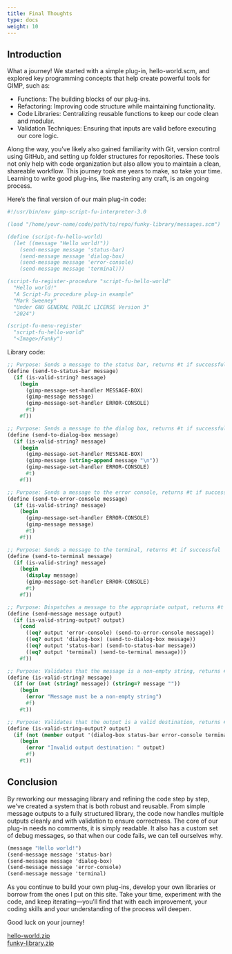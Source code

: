 ```yaml
---
title: Final Thoughts
type: docs
weight: 10
---
```


## Introduction

What a journey! We started with a simple plug-in, hello-world.scm, and explored key programming concepts that help create powerful tools for GIMP, such as:

- Functions: The building blocks of our plug-ins.
- Refactoring: Improving code structure while maintaining functionality.
- Code Libraries: Centralizing reusable functions to keep our code clean and modular.
- Validation Techniques: Ensuring that inputs are valid before executing our core logic.

Along the way, you’ve likely also gained familiarity with Git, version control using GitHub, and setting up folder structures for repositories. These tools not only help with code organization but also allow you to maintain a clean, shareable workflow. This journey took me years to make, so take your time. Learning to write good plug-ins, like mastering any craft, is an ongoing process.

Here’s the final version of our main plug-in code:

```scheme
#!/usr/bin/env gimp-script-fu-interpreter-3.0

(load "/home/your-name/code/path/to/repo/funky-library/messages.scm")

(define (script-fu-hello-world)
  (let ((message "Hello world!"))
    (send-message message 'status-bar)
    (send-message message 'dialog-box)
    (send-message message 'error-console)
    (send-message message 'terminal)))

(script-fu-register-procedure "script-fu-hello-world"
  "Hello world!"
  "A Script-Fu procedure plug-in example"
  "Mark Sweeney"
  "Under GNU GENERAL PUBLIC LICENSE Version 3"
  "2024")

(script-fu-menu-register
  "script-fu-hello-world"
  "<Image>/Funky")
```

Library code:

```scheme
;; Purpose: Sends a message to the status bar, returns #t if successful
(define (send-to-status-bar message)
  (if (is-valid-string? message)
    (begin
      (gimp-message-set-handler MESSAGE-BOX)
      (gimp-message message)
      (gimp-message-set-handler ERROR-CONSOLE)
      #t)
    #f))

;; Purpose: Sends a message to the dialog box, returns #t if successful
(define (send-to-dialog-box message)
  (if (is-valid-string? message)
    (begin
      (gimp-message-set-handler MESSAGE-BOX)
      (gimp-message (string-append message "\n"))
      (gimp-message-set-handler ERROR-CONSOLE)
      #t)
    #f))

;; Purpose: Sends a message to the error console, returns #t if successful
(define (send-to-error-console message)
  (if (is-valid-string? message)
    (begin
      (gimp-message-set-handler ERROR-CONSOLE)
      (gimp-message message)
      #t)
    #f))

;; Purpose: Sends a message to the terminal, returns #t if successful
(define (send-to-terminal message)
  (if (is-valid-string? message)
    (begin
      (display message)
      (gimp-message-set-handler ERROR-CONSOLE)
      #t)
    #f))

;; Purpose: Dispatches a message to the appropriate output, returns #t if successful
(define (send-message message output)
  (if (is-valid-string-output? output)
    (cond
      ((eq? output 'error-console) (send-to-error-console message))
      ((eq? output 'dialog-box) (send-to-dialog-box message))
      ((eq? output 'status-bar) (send-to-status-bar message))
      ((eq? output 'terminal) (send-to-terminal message)))
    #f))

;; Purpose: Validates that the message is a non-empty string, returns #t if valid
(define (is-valid-string? message)
  (if (or (not (string? message)) (string=? message ""))
    (begin
      (error "Message must be a non-empty string")
      #f)
    #t))

;; Purpose: Validates that the output is a valid destination, returns #t if valid
(define (is-valid-string-output? output)
  (if (not (member output '(dialog-box status-bar error-console terminal)))
    (begin
      (error "Invalid output destination: " output)
      #f)
    #t))
```

## Conclusion

By reworking our messaging library and refining the code step by step, we've created a system that is both robust and reusable. From simple message outputs to a fully structured library, the code now handles multiple outputs cleanly and with validation to ensure correctness. The core of our plug-in needs no comments, it is simply readable. It also has a custom set of debug messages, so that when our code fails, we can tell ourselves why.

```scheme
(message "Hello world!")
(send-message message 'status-bar)
(send-message message 'dialog-box)
(send-message message 'error-console)
(send-message message 'terminal)
```

As you continue to build your own plug-ins, develop your own libraries or borrow from the ones I put on this site.
Take your time, experiment with the code, and keep iterating—you’ll find that with each improvement, your coding skills and your understanding of the process will deepen.

Good luck on your journey!

[hello-world.zip](../../../../../downloads/hello-world-final.zip)  
[funky-library.zip](../../../../../downloads/funky-library.zip)  